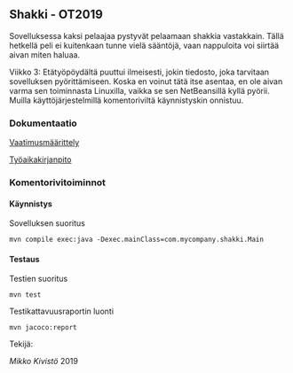 ## Shakki - OT2019

Sovelluksessa kaksi pelaajaa pystyvät pelaamaan shakkia vastakkain.
Tällä hetkellä peli ei kuitenkaan tunne vielä sääntöjä, vaan nappuloita voi
siirtää aivan miten haluaa.

Viikko 3: Etätyöpöydältä puuttui ilmeisesti, jokin tiedosto, joka tarvitaan sovelluksen
pyörittämiseen. Koska en voinut tätä itse asentaa, en ole aivan varma sen
toiminnasta Linuxilla, vaikka se sen NetBeansillä kyllä pyörii.
Muilla käyttöjärjestelmillä komentoriviltä käynnistyskin onnistuu.

### Dokumentaatio

[Vaatimusmäärittely](https://github.com/mikkosk/ot2019/tree/master/dokumentaatio/vaatimusmaarittely.md)

[Työaikakirjanpito](https://github.com/mikkosk/ot2019/tree/master/dokumentaatio/tyoaikakirjanpito.md)

### Komentorivitoiminnot

#### Käynnistys

Sovelluksen suoritus

```
mvn compile exec:java -Dexec.mainClass=com.mycompany.shakki.Main
```

#### Testaus

Testien suoritus

```
mvn test
```

Testikattavuusraportin luonti

```
mvn jacoco:report
```


Tekijä:

*Mikko Kivistö* 2019
